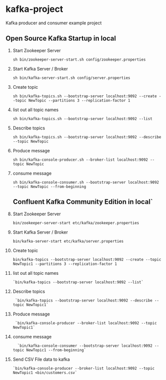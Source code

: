# kafka-project
Kafka producer and consumer example project


## Open Source Kafka Startup in local

1. Start Zookeeper Server

    `sh bin/zookeeper-server-start.sh config/zookeeper.properties`

2. Start Kafka Server / Broker

    `sh bin/kafka-server-start.sh config/server.properties`

3. Create topic

     `sh bin/kafka-topics.sh --bootstrap-server localhost:9092 --create --topic NewTopic --partitions 3 --replication-factor 1`

4. list out all topic names

      `sh bin/kafka-topics.sh --bootstrap-server localhost:9092 --list`

5. Describe topics

      `sh bin/kafka-topics.sh --bootstrap-server localhost:9092 --describe --topic NewTopic`

6. Produce message

     `sh bin/kafka-console-producer.sh --broker-list localhost:9092 --topic NewTopic`

7. consume message

     `sh bin/kafka-console-consumer.sh --bootstrap-server localhost:9092 --topic NewTopic --from-beginning`



    ## Confluent Kafka Community Edition in local`

1. Start Zookeeper Server

    `bin/zookeeper-server-start etc/kafka/zookeeper.properties`

2. Start Kafka Server / Broker

     `bin/kafka-server-start etc/kafka/server.properties`

3. Create topic

      `bin/kafka-topics --bootstrap-server localhost:9092 --create --topic NewTopic1 --partitions 3 --replication-factor 1`

4. list out all topic names

       `bin/kafka-topics --bootstrap-server localhost:9092 --list`

5. Describe topics

        `bin/kafka-topics --bootstrap-server localhost:9092 --describe --topic NewTopic1`

6. Produce message

        `bin/kafka-console-producer --broker-list localhost:9092 --topic NewTopic1`

7. consume message

         `bin/kafka-console-consumer --bootstrap-server localhost:9092 --topic NewTopic1 --from-beginning`

8. Send CSV File data to kafka

       `bin/kafka-console-producer --broker-list localhost:9092 --topic NewTopic1 <bin/customers.csv`